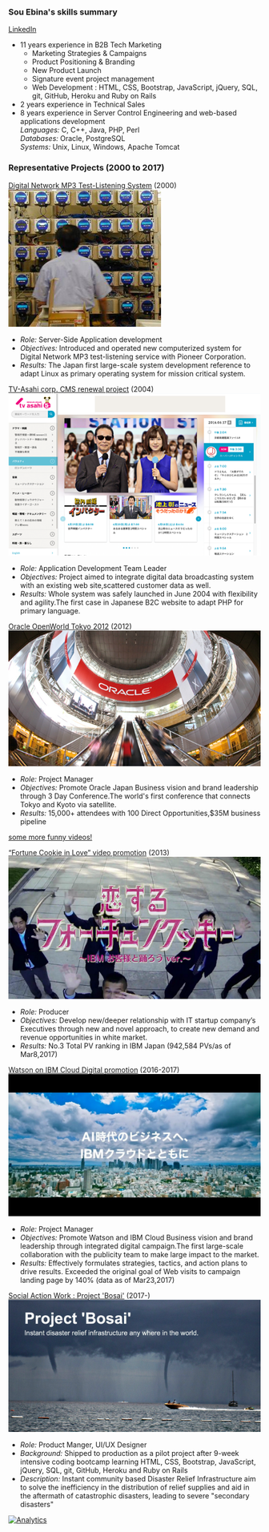 <!-- ### Sou Ebina
![Image](img/SE_GitHubio_circle_200x200_color.jpg)　　-->

### Sou Ebina's skills summary  
[LinkedIn](https://www.linkedin.com/in/sosuke-ebina/)  
 
- 11 years experience in B2B Tech Marketing 
  * Marketing Strategies & Campaigns  
  * Product Positioning & Branding  
  * New Product Launch  
  * Signature event project management
  * Web Development : HTML, CSS, Bootstrap, JavaScript, jQuery, SQL, git, GitHub, Heroku and Ruby on Rails 
- 2 years experience in Technical Sales
- 8 years experience in Server Control Engineering and web-based applications development  
  _Languages:_ C, C++, Java, PHP, Perl  
  _Databases:_ Oracle, PostgreSQL  
  _Systems:_ Unix, Linux, Windows, Apache Tomcat 
  
### Representative Projects (2000 to 2017)

[Digital Network MP3 Test-Listening System](http://www.atmarkit.co.jp/flinux/jirei/pioneer/pioneer_jirei.html)
(2000)  
![Image](img/kc.jpg)  

- _Role:_ Server-Side Application development
- _Objectives:_ Introduced and operated new computerized system for Digital Network MP3 test-listening service with Pioneer Corporation.  
- _Results:_ The Japan first large-scale system development reference to adapt Linux as primary operating system for mission critical system.

[TV-Asahi corp. CMS renewal project](http://www.itmedia.co.jp/enterprise/articles/0503/22/news118.html)
(2004)  
![Image](img/tva_639x411.png)  

- _Role:_ Application Development Team Leader
- _Objectives:_ Project aimed to integrate digital data broadcasting system with an existing web site,scattered customer data as well.  
- _Results:_ Whole system was safely launched in June 2004 with flexibility and agility.The first case in Japanese B2C website to adapt PHP for primary language.

[Oracle OpenWorld Tokyo 2012](http://www.fujitsu.com/jp/products/computing/servers/unix/sparc-enterprise/events/oracle-ow/2012/correspondent/)
(2012)  
![Image](img/ow_mh_inside_2_639x344.jpg)  

- _Role:_ Project Manager
- _Objectives:_ Promote Oracle Japan Business vision and brand leadership through 3 Day Conference.The world's first conference that connects Tokyo and Kyoto via satellite.
- _Results:_ 15,000+ attendees with 100 Direct Opportunities,$35M business pipeline

[some more funny videos!](https://www.youtube.com/watch?v=QOyrynZq_0I/)  

[“Fortune Cookie in Love” video promotion](https://www.youtube.com/watch?v=URLrRwlu6qI)
(2013)  
![Image](img/fc_599x337.png)  

- _Role:_ Producer
- _Objectives:_ Develop new/deeper relationship with IT startup company’s Executives through new and novel approach, to create new demand and revenue opportunities in white market.
- _Results:_ No.3 Total PV ranking in IBM Japan (942,584 PVs/as of Mar8,2017)

[Watson on IBM Cloud Digital promotion](https://www.ibm.com/cognitive/jp-ja/cloud-for-cognitive/)
(2016-2017)   
![Image](img/ic2_600x338.jpg)  

- _Role:_ Project Manager
- _Objectives:_ Promote Watson and IBM Cloud Business vision and brand leadership through integrated digital campaign.The first large-scale collaboration with the publicity team to make large impact to the market.
- _Results:_ Effectively formulates strategies, tactics, and action plans to drive results. Exceeded the original goal of Web visits to campaign landing page by 140% (data as of Mar23,2017)  

[Social Action Work : Project 'Bosai'](https://www.bosai.world/)
(2017-)   
![Image](img/bosai_coverpic_600x315.jpg)  

- _Role:_ Product Manger, UI/UX Designer
- _Background:_ Shipped to production as a pilot project after 9-week intensive coding bootcamp learning HTML, CSS, Bootstrap, JavaScript, jQuery, SQL, git, GitHub, Heroku and Ruby on Rails
- _Description:_ Instant community based Disaster Relief Infrastructure aim to solve the inefficiency in the distribution of relief supplies and aid in the aftermath of catastrophic disasters, leading to severe "secondary disasters" 


<!-- ga beacon -->
[![Analytics](https://ga-beacon.appspot.com/UA-96198072-2/souebina.github.io/projects/?pixel)](https://github.com/igrigorik/ga-beacon)
